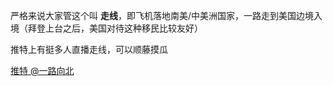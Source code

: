严格来说大家管这个叫 **走线**，即飞机落地南美/中美洲国家，一路走到美国边境入境（拜登上台之后，美国对待这种移民比较友好）

推特上有挺多人直播走线，可以顺藤摸瓜

[推特 @一路向北](https://twitter.com/lhao6293?s=11&t=hgI_kIDZMW9rKtyGZqPk8Q)
